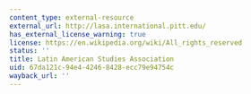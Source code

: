 ```yaml
---
content_type: external-resource
external_url: http://lasa.international.pitt.edu/
has_external_license_warning: true
license: https://en.wikipedia.org/wiki/All_rights_reserved
status: ''
title: Latin American Studies Association
uid: 67da121c-94e4-4246-8428-ecc79e94754c
wayback_url: ''
---
```

